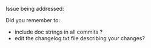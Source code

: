 Issue being addressed:

Did you remember to: 
* include doc strings in all commits ?
* edit the changelog.txt file describing your changes? 
